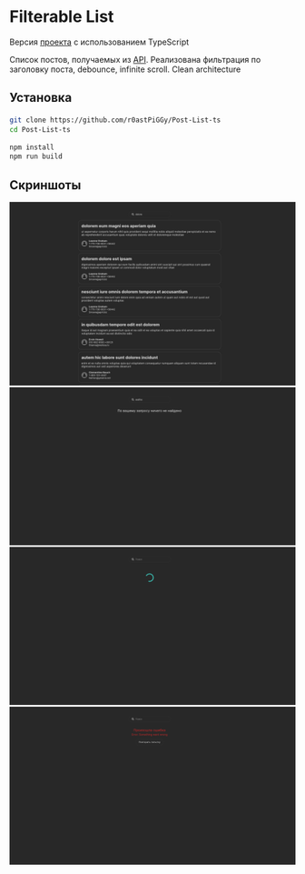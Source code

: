 # Filterable List
Версия [проекта](https://github.com/r0astPiGGy/Post-List) с использованием TypeScript

Список постов, получаемых из [API](https://jsonplaceholder.typicode.com/).
Реализована фильтрация по заголовку поста, debounce, infinite scroll. Clean architecture

## Установка

```bash
git clone https://github.com/r0astPiGGy/Post-List-ts
cd Post-List-ts
```

```bash
npm install
npm run build
```

## Скриншоты

![overview](./public/overview.png)
![nothing-found](./public/nothing-found.png)
![loading-indicator](./public/loading-indicator.png)
![error](./public/error.png)
